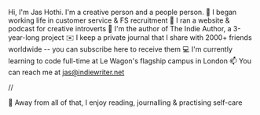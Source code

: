 Hi, I'm Jas Hothi.
I'm a creative person and a people person.
🤝 I began working life in customer service & FS recruitment
📝 I ran a website & podcast for creative introverts
📖 I'm the author of The Indie Author, a 3-year-long project
✉️ I keep a private journal that I share with 2000+ friends worldwide
-- you can subscribe here to receive them
💻 I'm currently learning to code full-time at Le Wagon's flagship campus in London
📫 You can reach me at jas@indiewriter.net 

//

🌱 Away from all of that, I enjoy reading, journalling & practising self-care

